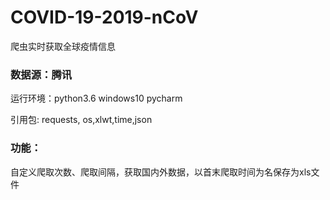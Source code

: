 # COVID-19-2019-nCoV
爬虫实时获取全球疫情信息

### 数据源：腾讯

运行环境：python3.6   windows10   pycharm

引用包:       requests, os,xlwt,time,json  

### 功能：

​	自定义爬取次数、爬取间隔，获取国内外数据，以首末爬取时间为名保存为xls文件
